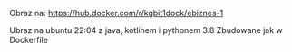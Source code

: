Obraz na:
https://hub.docker.com/r/kqbit1dock/ebiznes-1

Ubraz na ubuntu 22:04 z java, kotlinem i pythonem 3.8
Zbudowane jak w Dockerfile